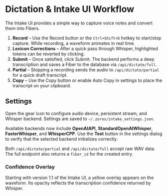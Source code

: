 # Dictation & Intake UI Workflow

The Intake UI provides a simple way to capture voice notes and convert them into Fibers.

1. **Record** – Use the Record button or the `Ctrl+Shift+D` hotkey to start/stop capture. While recording, a waveform animates in real time.
2. **Lexicon Corrections** – After a quick pass through Whisper, highlighted tokens can be reverted by clicking.
3. **Submit** – Once satisfied, click Submit. The backend performs a deep transcription and saves a Fiber to the database via `/api/dictate/full`.
4. **Partial** – Stopping a recording sends the audio to `/api/dictate/partial` for a quick draft transcript.
5. **Copy** – Use the Copy button or enable Auto Copy in settings to place the transcript on your clipboard.

## Settings

Open the gear icon to configure audio device, persistent stream, and Whisper backend. Settings are saved to `~/.zoros/intake_settings.json`.

Available backends now include **OpenAIAPI**, **StandardOpenAIWhisper**, **FasterWhisper**, and **WhisperCPP**. Use the **Test** button in the settings dialog to verify that the selected backend initializes correctly.

Both `/api/dictate/partial` and `/api/dictate/full` accept raw WAV data. The full endpoint also returns a `fiber_id` for the created entry.

### Confidence Overlay

Starting with version 1.1 of the Intake UI, a yellow overlay appears on the waveform. Its opacity reflects the transcription confidence returned by Whisper.
